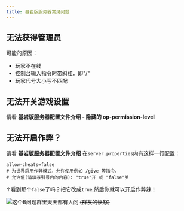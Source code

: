 ```yaml
---
title: 基岩版服务器常见问题
---
```

## 无法获得管理员
可能的原因：

* 玩家不在线
* 控制台输入指令时带斜杠，即"/"
* 玩家代号大小写不匹配

## 无法开关游戏设置
请看 **基岩版服务器配置文件介绍 - 隐藏的 op-permission-level**

## 无法开启作弊？

请看 **基岩版服务器配置文件介绍**
在`server.properties`内有这样一行配置：
```
allow-cheats=false
# 为世界启用作弊模式，允许使用例如 /give 等指令。
# 允许值(请填写引号内的内容): "true"开 或 "false"关
```
↑看到那个`false`了吗？把它改成`true`,然后你就可以开启作弊辣！

![这个B问题群里天天都有人问](/img/pages/MCBEProblems-1.png)
~~(群友的愤怒)~~